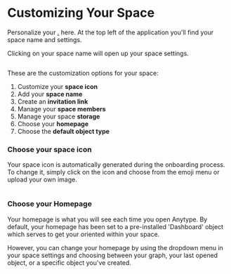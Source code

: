 # Customizing Your Space

Personalize your [.](./ "mention") here. At the top left of the application you'll find your space name and settings.

Clicking on your space name will open up your space settings.

<figure><img src="../../.gitbook/assets/image (76).png" alt=""><figcaption></figcaption></figure>

These are the customization options for your space:

1. Customize your **space icon**
2. Add your **space name**
3. Create an **invitation link**&#x20;
4. Manage your **space members**
5. Manage your space **storage**
6. Choose your **homepage**
7. Choose the **default object type**

### Choose your space icon

Your space icon is automatically generated during the onboarding process. To change it, simply click on the icon and choose from the emoji menu or upload your own image.

<figure><img src="../../.gitbook/assets/Screenshot 2023-08-17 at 18.13.04.png" alt=""><figcaption></figcaption></figure>

### Choose your Homepage

Your homepage is what you will see each time you open Anytype. By default, your homepage has been set to a pre-installed 'Dashboard' object which serves to get your oriented within your space.

However, you can change your homepage by using the dropdown menu in your space settings and choosing between your graph, your last opened object, or a specific object you've created.

<figure><img src="../../.gitbook/assets/Screenshot 2023-08-17 at 18.27.47.png" alt=""><figcaption></figcaption></figure>
